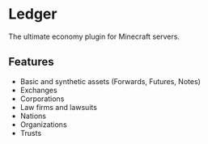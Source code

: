 # Ledger
The ultimate economy plugin for Minecraft servers.

## Features
- Basic and synthetic assets (Forwards, Futures, Notes)
- Exchanges
- Corporations
- Law firms and lawsuits
- Nations
- Organizations
- Trusts

